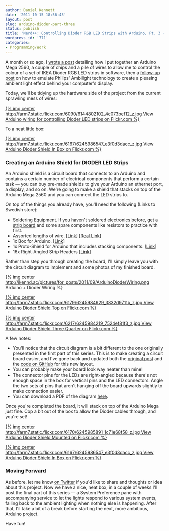 ```yaml
---
author: Daniel Kennett
date: '2011-10-15 18:56:45'
layout: post
slug: arduino-dioder-part-three
status: publish
title: 'Nerd++: Controlling Dioder RGB LED Strips with Arduino, Pt. 3 - Hardware Tidyup'
wordpress_id: '771'
categories:
- Programming/Work
---
```


A month or so ago, I [wrote a post](http://ikennd.ac/blog/2011/09/arduino-dioder-part-one/)
detailing how I put together an Arduino Mega 2560, a couple of chips and
a pile of wires to allow me to control the colour of a set of IKEA
Dioder RGB LED strips in software, then a [follow-up post](http://ikennd.ac/blog/2011/09/arduino-dioder-part-two/) on
how to emulate Philips' Ambilight technology to create a pleasing
ambient light effect behind your computer's display.

Today, we'll be tidying up the hardware side of the project from the
current sprawling mess of wires:

[{% img center http://farm7.static.flickr.com/6090/6144802102_4c073bef12_z.jpg View Arduino wiring for controlling Dioder LED strips on Flickr.com %}](http://www.flickr.com/photos/24169642@N06/6144802102)

To a neat little box:

[{% img center http://farm7.static.flickr.com/6167/6245986547_e3f0d3dacc_z.jpg View Arduino Dioder Shield In Box on Flickr.com %}](http://www.flickr.com/photos/24169642@N06/6245986547)

### Creating an Arduino Shield for DIODER LED Strips

An Arduino shield is a circuit board that connects to an Arduino and
contains a certain number of electrical components that perform a
certain task — you can buy pre-made shields to give your Arduino an
ethernet port, a display, and so on. We're going to make a shield that
stacks on top of the Arduino Mega 2560 and you can connect the LED
strips to.

On top of the things you already have, you'll need the following (Links
to Swedish store):

-   Soldering Equipment. If you haven't soldered electronics before, get
    a [strip board](http://www.kpsec.freeuk.com/stripbd.htm) and some
    spare components like resistors to practice with first.
-   Assorted lengths of wire.
    [[Link](http://www.youtube.com/watch?v=mFxc1cAGlYU)] [[Real Link](http://www.lawicel-shop.se/shop/custom/prod.aspx?productid=432167&groupid=55653&sortafter=0&sortafterchild=0&refcode=f)]
-   1x Box for Arduino.
    [[Link](http://www.lawicel-shop.se/shop/custom/prod.aspx?productid=680253&groupid=63894&sortafter=0&sortafterchild=0&refcode=f)]
-   1x Proto-Shield for Arduino that includes stacking components.
    [[Link](http://www.lawicel-shop.se/shop/custom/prod.aspx?productid=820488&groupid=8841&sortafter=0&sortafterchild=0&refcode=f)]
-   16x Right-Angled Strip Headers
    [[Link](http://www.lawicel-shop.se/shop/custom/prod.aspx?productid=801883&groupid=8852&sortafter=0&sortafterchild=0&refcode=f)]

Rather than step you through creating the board, I'll simply leave you
with the circuit diagram to implement and some photos of my finished
board.

{% img center http://ikennd.ac/pictures/for_posts/2011/09/ArduinoDioderWiring.png Arduino + Dioder Wiring %}

[{% img center http://farm7.static.flickr.com/6179/6245984929_3832d9711b_z.jpg View Arduino Dioder Shield Top on Flickr.com %}](http://www.flickr.com/photos/24169642@N06/6245984929)

[{% img center http://farm7.static.flickr.com/6217/6245984219_7524ef81f3_z.jpg View Arduino Dioder Shield Three Quarter on Flickr.com %}](http://www.flickr.com/photos/24169642@N06/6245984219)

A few notes:

-   You'll notice that the circuit diagram is a bit different to the one
    originally presented in the first part of this series. This is to
    make creating a circuit board easier, and I've gone back and updated
    both the [original post](http://ikennd.ac/blog/2011/09/arduino-dioder-part-one/)
    and the [code on GitHub](https://github.com/iKenndac/Arduino-Dioder-Playground) for
    this new layout.
-   You can probably make your board look way neater than mine!
-   The connector pins for the LEDs are right-angled because there's not
    enough space in the box for vertical pins and the LED connectors.
    Angle the two sets of pins that aren't hanging off the board upwards
    slightly to make connection easier.
-   You can download a PDF of the diagram
    [here](http://ikennd.ac/pictures/ArduinoDioderWiring.pdf).

Once you're completed the board, it will stack on top of the Arduino
Mega just fine. Cop a bit out of the box to allow the Dioder cables
through, and you're set!

[{% img center http://farm7.static.flickr.com/6170/6245985891_1c71e68f58_z.jpg View Arduino Dioder Shield Mounted on Flickr.com %}](http://www.flickr.com/photos/24169642@N06/6245985891)

[{% img center http://farm7.static.flickr.com/6167/6245986547_e3f0d3dacc_z.jpg View Arduino Dioder Shield In Box on Flickr.com %}](http://www.flickr.com/photos/24169642@N06/6245986547)

### Moving Forward

As before, let me know [on Twitter](http://twitter.com/iKenndac) if
you'd like to share and thoughts or idea about this project. Now we have
a nice, neat box, in a couple of weeks I'll post the final part of this
series — a System Preference pane with accompanying service to let the
lights respond to various system events, falling back to the ambient
lighting when nothing else is happening. After that, I'll take a bit of
a break before starting the next, more ambitious, Arduino project.

Have fun!
